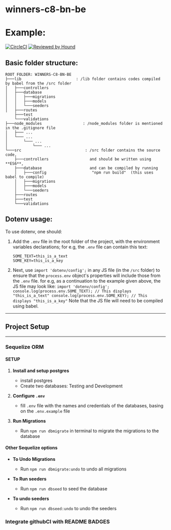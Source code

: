 # winners-c8-bn-be

# Example:
[![CircleCI](https://circleci.com/gh/atlp-rwanda/winners-c8-bn-be/tree/develop.svg?style=svg)](https://circleci.com/gh/atlp-rwanda/winners-c8-bn-be/tree/develop)
[![Reviewed by Hound](https://img.shields.io/badge/Reviewed_by-Hound-8E64B0.svg)](https://houndci.com)

## Basic folder structure:

```
ROOT FOLDER: WINNERS-C8-BN-BE
├───lib                        : /lib folder contains codes compiled by babel from the /src folder
│   ├───controllers
│   ├───database
│   │   ├───migrations
│   │   ├───models
│   │   └───seeders
│   ├───routes
    ├───test
    └───validations
├───node_modules                  : /node_modules folder is mentioned in the .gitignore file
│   ├─── ...
│   └─── ...
│       └─── ...
│           └─── ...
└───src                            : /src folder contains the source code,
    ├───controllers                  and should be written using **ES6**,
    ├───database                     and can be compiled by running
    │   ├───config                    "npm run build"  (this uses babel to compile)
    │   ├───migrations
    │   ├───models
    │   └───seeders
    ├───routes
    ├───test
    └───validations
```

## Dotenv usage:

To use dotenv, one should:

1. Add the `.env` file in the root folder of the project, with the environment variables declarations;
   for e.g, the `.env` file can contain this text:
   ```
   SOME_TEXT=this_is_a_text
   SOME_KEY=this_is_a_key
   ```
2. Next, use `import 'dotenv/config';` in any JS file (in the `/src` folder) to ensure that the `process.env` object's properties will include those from the `.env` file.
   for e.g, as a continuation to the example given above, the JS file may look like:
   `import 'dotenv/config'; console.log(process.env.SOME_TEXT); // This displays "this_is_a_text" console.log(process.env.SOME_KEY); // This displays "this_is_a_key"`
   Note that the JS file will need to be compiled using babel.

---

## Project Setup

---

### Sequelize ORM

#### SETUP

1. **Install and setup postgres**

   - install postgres
   - Create two databases: Testing and Development

2. **Configure `.env`**

   - fill `.env` file with the names and credentials of the databases, basing on the `.env.example` file

3. **Run Migrations**

   - Run `npm run dbmigrate` in terminal to migrate the migrations to the database

#### Other Sequelize options

- **To Undo Migrations**

  - Run `npm run dbmigrate:undo` to undo all migrations

- **To Run seeders**

  - Run `npm run dbseed` to seed the database

- **To undo seeders**

  - Run `npm run dbseed:undo` to undo the seeders

### Integrate githubCI with README  BADGES

